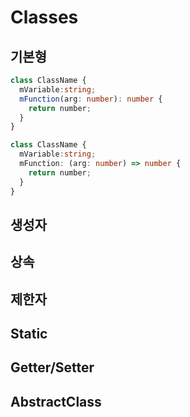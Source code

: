 # Classes

## 기본형
```TypeScript
class ClassName { 
  mVariable:string;
  mFunction(arg: number): number {
    return number;
  }
}
```

```TypeScript
class ClassName { 
  mVariable:string;
  mFunction: (arg: number) => number {
    return number;
  }
}
```
## 생성자

## 상속
## 제한자
## Static
## Getter/Setter
## AbstractClass
